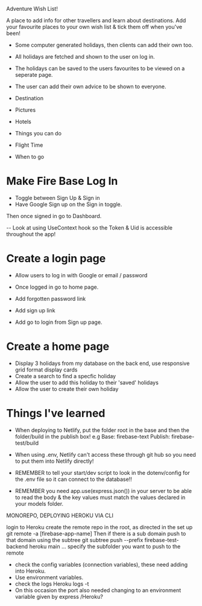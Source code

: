 Adventure Wish List! 

A place to add info for other travellers and learn about destinations. 
Add your favourite places to your own wish list & tick them off when you've been! 

- Some computer generated holidays, then clients can add their own too. 
- All holidays are fetched and shown to the user on log in. 
- The holidays can be saved to the users favourites to be viewed on a seperate page. 
- The user can add their own advice to be shown to everyone. 

- Destination
- Pictures
- Hotels
- Things you can do
- Flight Time 
- When to go

# Make Fire Base Log In

- Toggle between Sign Up & Sign in
- Have Google Sign up on the Sign in toggle. 

Then once signed in go to Dashboard. 

-- Look at using UseContext hook so the Token & Uid is accessible throughout the app! 

# Create a login page
- Allow users to log in with Google or email / password 
- Once logged in go to home page. 

- Add forgotten password link
- Add sign up link
- Add go to login from Sign up page. 

# Create a home page

- Display 3 holidays from my database on the back end,
     use responsive grid format
     display cards
- Create a search to find a specfic holiday
- Allow the user to add this holiday to their 'saved' holidays
- Allow the user to create their own holiday 

# Things I've learned

- When deploying to Netlify, put the folder root in the base and then the folder/build in the publish box! 
e.g Base: firebase-text 
    Publish: firebase-test/build

- When using .env, Netlify can't access these through git hub so you need to put them into Netlify directly! 

- REMEMBER to tell your start/dev script to look in the dotenv/config for the .env file so it can connect to the database!! 

- REMEMBER you need app.use(express.json()) in your server to be able to read the body & the key values must match the values declared in your models folder. 


MONOREPO, 
DEPLOYING HEROKU VIA CLI 

login to Heroku 
create the remote repo in the root, as directed in the set up
git remote -a [firebase-app-name]
Then if there is a sub domain push to that domain using the subtree
git subtree push --prefix firebase-test-backend heroku main
... specify the subfolder you want to push to the remote

- check the config variables (connection variables), these need adding into Heroku. 
- Use environment variables. 
- check the logs Heroku logs -t
- On this occasion the port also needed changing to an environment variable given by express /Heroku? 



